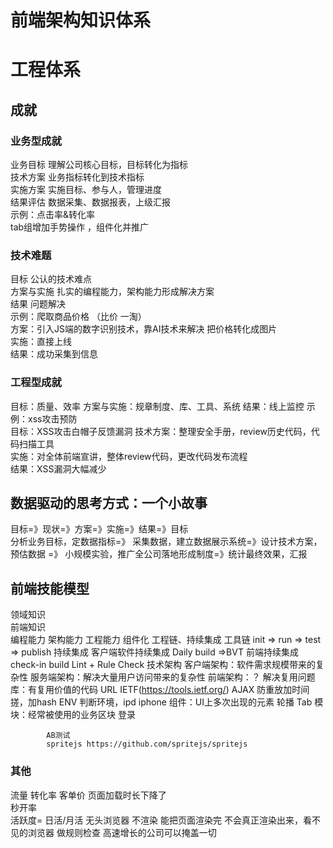 # 前端架构知识体系
## 

# 工程体系
## 成就
### 业务型成就
业务目标  理解公司核心目标，目标转化为指标  
技术方案  业务指标转化到技术指标    
实施方案  实施目标、参与人，管理进度  
结果评估  数据采集、数据报表，上级汇报  
示例：点击率&转化率  
tab组增加手势操作 ，组件化并推广  
### 技术难题
目标  公认的技术难点  
方案与实施  扎实的编程能力，架构能力形成解决方案  
结果  问题解决  
示例：爬取商品价格 （比价  一淘）  
方案：引入JS端的数字识别技术，靠AI技术来解决 把价格转化成图片  
实施：直接上线  
结果：成功采集到信息  
### 工程型成就
目标：质量、效率
方案与实施：规章制度、库、工具、系统
结果：线上监控
示例：xss攻击预防    
目标：XSS攻击白帽子反馈漏洞
技术方案：整理安全手册，review历史代码，代码扫描工具    
实施：对全体前端宣讲，整体review代码，更改代码发布流程  
结果：XSS漏洞大幅减少 

## 数据驱动的思考方式：一个小故事
目标=》现状=》方案=》实施=》结果=》目标  
分析业务目标，定数据指标=》 采集数据，建立数据展示系统=》设计技术方案，预估数据 =》 小规模实验，推广全公司落地形成制度=》统计最终效果，汇报  
                              
## 前端技能模型
领域知识  
前端知识  
编程能力  架构能力  工程能力
        组件化   工程链、持续集成
工具链
    init => run => test => publish 
持续集成
    客户端软件持续集成  Daily build =>BVT
    前端持续集成
        check-in build
        Lint + Rule Check 
技术架构 
    客户端架构：软件需求规模带来的复杂性 
    服务端架构：解决大量用户访问带来的复杂性 
    前端架构：？
        解决复用问题
        库：有复用价值的代码
            URL  IETF(https://tools.ietf.org/)
            AJAX  防重放加时间搓，加hash 
            ENV   判断环境，ipd iphone 
            组件：UI上多次出现的元素
            轮播
            Tab 
            模块：经常被使用的业务区块
            登录

            AB测试
            spritejs https://github.com/spritejs/spritejs
### 其他
流量 转化率  客单价
页面加载时长下降了  
秒开率  
活跃度= 日活/月活
无头浏览器  不渲染 能把页面渲染完  不会真正渲染出来，看不见的浏览器  做规则检查
高速增长的公司可以掩盖一切